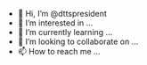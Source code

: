 - 👋 Hi, I’m @dttspresident
- 👀 I’m interested in ...
- 🌱 I’m currently learning ...
- 💞️ I’m looking to collaborate on ...
- 📫 How to reach me ...

<!---
dttspresident/dttspresident is a ✨ special ✨ repository because its `README.md` (this file) appears on your GitHub profile.
You can click the Preview link to take a look at your changes.
--->
